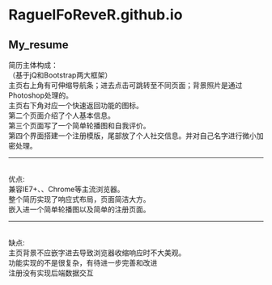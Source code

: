 # RaguelFoReveR.github.io
## My_resume
简历主体构成：<br>
（基于jQ和Bootstrap两大框架）<br>
主页右上角有可伸缩导航条；进去点击可跳转至不同页面；背景照片是通过Photoshop处理的。<br>
主页右下角对应一个快速返回功能的图标。<br>
第二个页面介绍了个人基本信息。<br>
第三个页面写了一个简单轮播图和自我评价。<br>
第四个界面搭建一个注册模版，尾部放了个人社交信息。并对自己名字进行微小加密处理。<br>
***
<br>优点:<br>
兼容IE7+、、Chrome等主流浏览器。<br>
整个简历实现了响应式布局，页面简洁大方。<br>
嵌入进一个简单轮播图以及简单的注册页面。<br>
***
<br>缺点:<br>
主页背景不应嵌字进去导致浏览器收缩响应时不大美观。<br>
功能实现的不是很复杂，有待进一步完善和改进<br>
注册没有实现后端数据交互<br>
